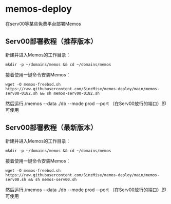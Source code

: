 # memos-deploy
在serv00等某些免费平台部署Memos

## Serv00部署教程（推荐版本）
新建并进入Memos的工作目录：
```
mkdir -p ~/domains/memos && cd ~/domains/memos
```
接着使用一键命令安装Memos：
```
wget -O memos-freebsd.sh https://raw.githubusercontent.com/SinzMise/memos-deploy/main/memos-serv00-0182.sh && sh memos-serv00-0182.sh
```
然后运行./memos --data ./db --mode prod --port （在Serv00放行的端口）即可使用

## Serv00部署教程（最新版本）
新建并进入Memos的工作目录：
```
mkdir -p ~/domains/memos && cd ~/domains/memos
```
接着使用一键命令安装Memos：
```
wget -O memos-freebsd.sh https://raw.githubusercontent.com/SinzMise/memos-deploy/main/memos-serv00.sh && sh memos-serv00.sh
```
然后运行./memos --data ./db --mode prod --port （在Serv00放行的端口）即可使用
